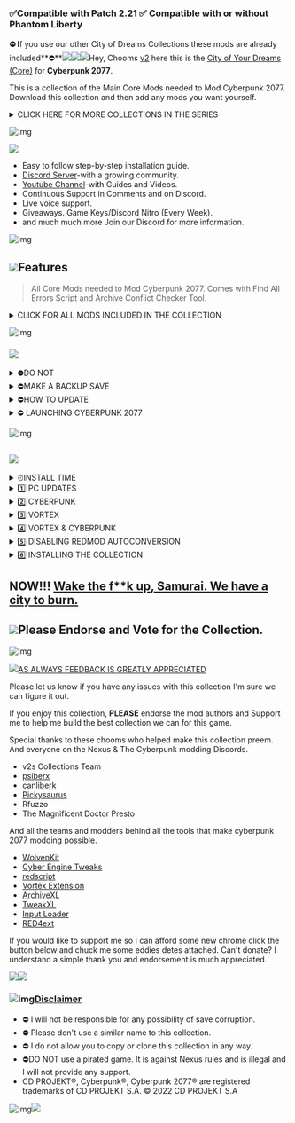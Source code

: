 ### ✅Compatible with Patch 2.21                                         ✅ **Compatible** with or without Phantom Liberty

**⛔ I**f you use our other City of Dreams Collections these mods are already included**⛔**![](https://s5.gifyu.com/images/S8Z9l.gif)![](![]\(https://s5.gifyu.com/images/S8Z9l.gif\))![](https://i.imgur.com/wAJUpeU.png)Hey, Chooms [v2](https://www.nexusmods.com/users/123334373) here this is the [City of Your Dreams (Core)](https://) for **Cyberpunk 2077**.

This is a collection of the Main Core Mods needed to Mod Cyberpunk 2077. Download this collection and then add any mods you want yourself.

<details><summary>CLICK HERE FOR MORE COLLECTIONS IN THE SERIES</summary>

</details>

![img](https://i.imgur.com/wAJUpeU.png)

![](https://s13.gifyu.com/images/SC1lE.png)

- Easy to follow step-by-step installation guide.
- [Discord Server](https://discord.gg/v2-s-collections-1076179431195955290)-with a growing community.
- [Youtube Channel](https://www.youtube.com/channel/UC3Jkn28bHzHQVoVSyz4v8kA)-with Guides and Videos.
- Continuous Support in Comments and on Discord.
- Live voice support.
- Giveaways. Game Keys/Discord Nitro (Every Week).&#x20;
- and much much more Join our Discord for more information.

![img](https://i.imgur.com/wAJUpeU.png)

## ![](https://s13.gifyu.com/images/SC1lw.png)Features

> All Core Mods needed to Mod Cyberpunk 2077. Comes with Find All Errors Script and Archive Conflict Checker Tool.

<details><summary>CLICK FOR ALL MODS INCLUDED IN THE COLLECTION</summary>
## &#x20;![](https://i.imgur.com/wAJUpeU.png)Core Mods (Essential)

- [Cyber Engine Tweaks](https://www.nexusmods.com/cyberpunk2077/mods/107?_gl=1*fd3qkg*_ga*NTM5MzA5NTU4LjE2OTQ4NzkyMzY.*_ga_N0TELNQ37M*MTcxNDU2NDY4Mi4xMTkxLjEuMTcxNDU2ODAyNC4wLjAuMA..)
- [RED4ext](https://www.nexusmods.com/cyberpunk2077/mods/2380?_gl=1*pyztp3*_ga*NTM5MzA5NTU4LjE2OTQ4NzkyMzY.*_ga_N0TELNQ37M*MTcxNDU2NDY4Mi4xMTkxLjEuMTcxNDU2ODAyNC4wLjAuMA..)
- [redscript](https://www.nexusmods.com/cyberpunk2077/mods/1511?_gl=1*1qxqige*_ga*NTM5MzA5NTU4LjE2OTQ4NzkyMzY.*_ga_N0TELNQ37M*MTcxNDU2NDY4Mi4xMTkxLjEuMTcxNDU2ODAyNC4wLjAuMA..)
- [Codeware](https://www.nexusmods.com/cyberpunk2077/mods/7780?_gl=1*fd3qkg*_ga*NTM5MzA5NTU4LjE2OTQ4NzkyMzY.*_ga_N0TELNQ37M*MTcxNDU2NDY4Mi4xMTkxLjEuMTcxNDU2ODAyNC4wLjAuMA..)
- [ArchiveXL](https://www.nexusmods.com/cyberpunk2077/mods/4198?_gl=1*1wxtx9g*_ga*NTM5MzA5NTU4LjE2OTQ4NzkyMzY.*_ga_N0TELNQ37M*MTcxNDU2NDY4Mi4xMTkxLjEuMTcxNDU2ODAyNC4wLjAuMA..)
- [TweakXL](https://www.nexusmods.com/cyberpunk2077/mods/4197?_gl=1*1qxqige*_ga*NTM5MzA5NTU4LjE2OTQ4NzkyMzY.*_ga_N0TELNQ37M*MTcxNDU2NDY4Mi4xMTkxLjEuMTcxNDU2ODAyNC4wLjAuMA..)
- [Input Loader](https://www.nexusmods.com/cyberpunk2077/mods/4575?_gl=1*fd3qkg*_ga*NTM5MzA5NTU4LjE2OTQ4NzkyMzY.*_ga_N0TELNQ37M*MTcxNDU2NDY4Mi4xMTkxLjEuMTcxNDU2ODAyNC4wLjAuMA..)

## Core Mods 2 (Not Essential)

- [Material and Texture Override](https://www.nexusmods.com/cyberpunk2077/mods/5266?_gl=1*pyztp3*_ga*NTM5MzA5NTU4LjE2OTQ4NzkyMzY.*_ga_N0TELNQ37M*MTcxNDU2NDY4Mi4xMTkxLjEuMTcxNDU2ODAyNC4wLjAuMA..) (Needed for many different texture assets Mods)
- [Mod Settings](https://www.nexusmods.com/cyberpunk2077/mods/4885?_gl=1*pyztp3*_ga*NTM5MzA5NTU4LjE2OTQ4NzkyMzY.*_ga_N0TELNQ37M*MTcxNDU2NDY4Mi4xMTkxLjEuMTcxNDU2ODAyNC4wLjAuMA..) (Needed if you want to change settings for some Mods)
- [Native Settings UI](https://www.nexusmods.com/cyberpunk2077/mods/3518?_gl=1*pyztp3*_ga*NTM5MzA5NTU4LjE2OTQ4NzkyMzY.*_ga_N0TELNQ37M*MTcxNDU2NDY4Mi4xMTkxLjEuMTcxNDU2ODAyNC4wLjAuMA..) (Needed if you want to change settings for some Mods)
- [Browser Extension](https://www.nexusmods.com/cyberpunk2077/mods/10038?_gl=1*1bwpc26*_ga*NTM5MzA5NTU4LjE2OTQ4NzkyMzY.*_ga_N0TELNQ37M*MTcxNDU2NDY4Mi4xMTkxLjEuMTcxNDU2NzkyNS4wLjAuMA..) (Needed if you want a more immersive way to access the [Virtual Atelier](https://www.nexusmods.com/cyberpunk2077/mods/2987?_gl=1*11r5sc9*_ga*NTM5MzA5NTU4LjE2OTQ4NzkyMzY.*_ga_N0TELNQ37M*MTcxNDU2NDY4Mi4xMTkxLjEuMTcxNDU2ODAyNC4wLjAuMA..) & [Virtual Car Dealer](https://www.nexusmods.com/cyberpunk2077/mods/4454?_gl=1*11r5sc9*_ga*NTM5MzA5NTU4LjE2OTQ4NzkyMzY.*_ga_N0TELNQ37M*MTcxNDU2NDY4Mi4xMTkxLjEuMTcxNDU2ODAyNC4wLjAuMA..))
- [Virtual Atelier](https://www.nexusmods.com/cyberpunk2077/mods/2987?_gl=1*11r5sc9*_ga*NTM5MzA5NTU4LjE2OTQ4NzkyMzY.*_ga_N0TELNQ37M*MTcxNDU2NDY4Mi4xMTkxLjEuMTcxNDU2ODAyNC4wLjAuMA..) (Needed if you want to purchase Mod items from the in-game PC)
- [Virtual Car Dealer](https://www.nexusmods.com/cyberpunk2077/mods/4454?_gl=1*11r5sc9*_ga*NTM5MzA5NTU4LjE2OTQ4NzkyMzY.*_ga_N0TELNQ37M*MTcxNDU2NDY4Mi4xMTkxLjEuMTcxNDU2ODAyNC4wLjAuMA..) (Needed if you want to purchase Modded Vehicles from the in-game PC)

## Troubleshooting Tools (Not Essential)

- [Find All Errors Script](https://github.com/DoctorPresto/Cyberpunk-Helper-Scripts/blob/main/FindAllErrors.bat)
- [Archive Conflict Checker Tool](https://www.nexusmods.com/cyberpunk2077/mods/11126)
</details>

![img](https://i.imgur.com/wAJUpeU.png)

### ![](https://s13.gifyu.com/images/SC1EU.png)

<details><summary>⛔DO NOT</summary>
- Install this collection if **Cyberpunk** is installed on an **HDD**.
- Update any of the mods in this collection individually in Vortex when a mod gets updated we will update the collection.
- Use REDmod none of our Collections support or use REDmod.
</details>

<details><summary>⛔MAKE A BACKUP SAVE</summary>
- Mods for Cyberpunk 2077 are pretty reliable but it's always good to make a backup of your save file. The save file location can be found below Just copy the contents of this file and place it somewhere on your PC.

```
C:\Users\Your username\Saved Games\CD Projekt Red\Cyberpunk 2077
```
</details>

<details><summary>⛔HOW TO UPDATE</summary>
- **1**) Create a new Profile in Vortex and enable it.
- **2**) Go to the [Collection](https://next.nexusmods.com/cyberpunk2077/collections/xfktu4/revisions/6?utm_medium=vortex\&utm_source=vortex\&utm_campaign=view_collection\&utm_source=copy\&utm_medium=social\&utm_campaign=share_collection) page and ensure the most current revision number is displayed, then select **"ADD TO VORTEX"**
- **3**) When prompted to select which profile to install to, select the new profile you created in Step **1**)
- **4**) Once the update is downloaded you can remove the old profile. But ⛔**DO NOT** remove the archives.

⛔**NOTE** Don't worry you will **NOT** have to redownload the entire collection with this method.
</details>

<details><summary>⛔ LAUNCHING CYBERPUNK 2077</summary>
Use Vortex to launch the game.

![](https://s12.gifyu.com/images/Launch-from-here.jpg)
</details>

![img](https://i.imgur.com/wAJUpeU.png)

## ![](https://s13.gifyu.com/images/SC1lz.png)

<details><summary>⏰INSTALL TIME</summary>
***

**Premium Users**: Takes 10 Mins + Semi-automatic. You can be AFK.\
**Free Users:** Takes 2O Mins + Semi-automatic. You will have to click on download for each mod one by one.&#x20;

![img](https://i.imgur.com/wAJUpeU.png)
</details>

<details><summary>1️⃣ PC UPDATES</summary>
***

https://www.youtube.com/watch?v=aiC7Km8Zr4o

![img](https://i.imgur.com/wAJUpeU.png)

- ⛔ Make sure that you have the latest version of Microsoft Visual Studio C++ >[HERE](https://aka.ms/vs/17/release/vc_redist.x64.exe)
- ⛔ Make sure that you have the latest Desktop Runtime >[HERE](https://dotnet.microsoft.com/en-us/download/dotnet/thank-you/runtime-desktop-7.0.3-windows-x64-installer)
- ⛔ Make sure that you have the latest Graphics driver update.

![img](https://i.imgur.com/wAJUpeU.png)
</details>

<details><summary>2️⃣ CYBERPUNK</summary>
***

https://www.youtube.com/watch?v=ePGjTil0huI

![img](https://i.imgur.com/wAJUpeU.png)**1**) Start with a fresh install of **Cyberpunk 2077**.

**2**) ⛔ Make sure the game is installed on an SSD.

**3**) ⛔ If you are using an older save from pre-2.0 and encounter any issues start a new save.

**4**) You need to create a mod folder go to the following location (Locations below) and create a folder named mod. When done should look as follows.

```
Steam> Drive Letter\SteamLibrary\steamapps\common\Cyberpunk 2077\archive\pc\mod
GOG>   Drive Letter\GOGLibrary\Games\Cyberpunk 2077\archive\pc\mod
Epic>  Drive Letter\EpicLibrary\Cyberpunk 2077\archive\pc\mod
```

![img](https://i.imgur.com/wAJUpeU.png)
</details>

<details><summary>3️⃣ VORTEX</summary>
***

https://www.youtube.com/watch?v=8yN6wph064o

![img](https://i.imgur.com/wAJUpeU.png)**1**) You will need [Vortex](https://www.nexusmods.com/site/mods/1) mod manager downloaded and installed You can find it from the link below. If you already have Vortex skip this step.

[![Vortex](https://i.imgur.com/xXhkzvj.png)](https://www.nexusmods.com/site/mods/1)

![img](https://i.imgur.com/wAJUpeU.png)
</details>

<details><summary>4️⃣ VORTEX & CYBERPUNK</summary>
***

https://www.youtube.com/watch?v=4KrH5ak7MRM

![img](https://i.imgur.com/wAJUpeU.png)**1**) Open Vortex and click on **"Select a game to manage"**.

![](https://s12.gifyu.com/images/Select-a-game-to-managed.jpg)**2**) On the next screen scroll down to the **"Cyberpunk 2077"** icon and click on **"Manage".**

![](https://s12.gifyu.com/images/Untitled99ac613c165d0e14.jpg)**3**) On the popup that appears click on **"Download"** on the bottom right, and Vortex will restart.

**4**) Once Vortex has restarted it may say **"Game not discovered"** If it does click **"Continue"** at the bottom right of the popup.

**5**) A window will now pop up where you can choose the folder where  **"Cyberpunk 2077"** is installed. **(Locations below)**.

```
Steam> Drive Letter\SteamLibrary\steamapps\common\Cyberpunk 2077
GOG>   Drive Letter\GOGLibrary\Games\Cyberpunk 2077
Epic>  Drive Letter\EpicLibrary\Cyberpunk 2077
```

**6**) Vortex will pop up a window titled **"REDmod DLC missing"** Click **"Ignore".**

![](https://s12.gifyu.com/images/Redmod-Missing.jpg)**7**) On your main Vortex window, it will now show an icon for **"Cyberpunk 2077"** showing that it is a managed game in Vortex.

**8**) Go to the settings and on the Mods tab check **"automatically use suggested path for staging folder"** then check "**suggest and "apply".**

**9**) On the same window select **"hard link deployment"** and check **"apply"**.

![](https://s5.gifyu.com/images/SRUz9.jpg)![img](https://i.imgur.com/wAJUpeU.png)
</details>

<details><summary>5️⃣ DISABLING REDMOD AUTOCONVERSION</summary>
***

https://www.youtube.com/watch?v=jyHGKfbcJj4

![img](https://i.imgur.com/wAJUpeU.png)**1**) ⛔ While still in settings go to the **"V2077 Settings"** tab and make sure that REDmod Autoconvert is disabled as shown in the picture below.

![](https://s5.gifyu.com/images/SRYOM.jpg)

![img](https://i.imgur.com/wAJUpeU.png)
</details>

<details><summary>6️⃣ INSTALLING THE COLLECTION</summary>
***

https://www.youtube.com/watch?v=Nspq\_b42mTs

![img](https://i.imgur.com/wAJUpeU.png)**1**) Click on profiles now Create a new profile on Vortex ⛔(**DO NOT**) add the collection to your default profile.

![](https://s12.gifyu.com/images/Screenshot-2023-04-17-115745.png)**2**) Click **"Add to Vortex"** (choose your newly created profile).

![](https://s12.gifyu.com/images/Untitled1.png)**3**) These may pop up in Vortex as you are downloading the collection.

- When you see a pop-up titled **"Mod contains protected paths"** select **"Yes install to staging anyway"**
- When you see a pop-up titled **"You have reached the fallback installer"** select **"Yes install to staging anyway"**
- When you see a pop-up titled **"not an archive" **select** "create mod"**.
- When you see a pop-up titled "**Mod installed but may need manual adjustment**" select "**Understood**".
- When you see a pop-up titled "**Error**" select "**close**"

![img](https://i.imgur.com/wAJUpeU.png)
</details>

## NOW!!! [Wake the f\*\*k up, Samurai. We have a city to burn.](https://)

## ![](https://media.giphy.com/media/v1.Y2lkPTc5MGI3NjExZDY5NGNiZGQzY2Q1ZmNiNWMxNTYyODliMjA5YmVlNDIwOGI4NDM3NyZjdD1n/ww8JvNyaRDQu0pMhYQ/giphy-downsized-large.gif)Please Endorse and Vote for the Collection.

![img](https://i.imgur.com/wAJUpeU.png)

![](https://s13.gifyu.com/images/SC1lh.png)[AS ALWAYS FEEDBACK IS GREATLY APPRECIATED](https://)

Please let us know if you have any issues with this collection I'm sure we can figure it out.

If you enjoy this collection, **PLEASE** endorse the mod authors and Support me to help me build the best collection we can for this game.

Special thanks to these chooms who helped make this collection preem. And everyone on the Nexus & The Cyberpunk modding Discords.

- v2s Collections Team
- [psiberx](https://www.nexusmods.com/cyberpunk2077/users/108159138)
- [canliberk](https://www.nexusmods.com/users/5027009)
- [Pickysaurus](https://www.nexusmods.com/site/users/31179975)
- Rfuzzo
- The Magnificent Doctor Presto

And all the teams and modders behind all the tools that make cyberpunk 2077 modding possible.

- [WolvenKit](https://www.nexusmods.com/cyberpunk2077/mods/2201)
- [Cyber Engine ](https://www.nexusmods.com/cyberpunk2077/mods/107)[Tweaks](https://www.nexusmods.com/cyberpunk2077/mods/107)
- [redscript](https://www.nexusmods.com/cyberpunk2077/mods/1511)
- [Vortex Extension](https://www.nexusmods.com/site/mods/196)
- [ArchiveXL](https://www.nexusmods.com/cyberpunk2077/mods/4198)
- [TweakXL](https://www.nexusmods.com/cyberpunk2077/mods/4197)
- [Input Loader](https://www.nexusmods.com/cyberpunk2077/mods/4575)
- [RED4ext](https://www.nexusmods.com/cyberpunk2077/mods/2380)

If you would like to support me so I can afford some new chrome click the button below and chuck me some eddies detes attached. Can't donate? I understand a simple thank you and endorsement is much appreciated.

[![](https://s9.gifyu.com/images/SFq3d.png)](https://www.buymeacoffee.com/2077v2)[![](https://s9.gifyu.com/images/SFq33.png)](https://patreon.com/v2sCollections?utm_medium=clipboard_copy\&utm_source=copyLink\&utm_campaign=creatorshare_creator\&utm_content=join_link)

### ![img](https://i.imgur.com/wAJUpeU.png)[Disclaimer](https://)

- ⛔ I will not be responsible for any possibility of save corruption.
- ⛔ Please don't use a similar name to this collection.
- ⛔ I do not allow you to copy or clone this collection in any way.
- ⛔DO NOT use a pirated game. It is against Nexus rules and is illegal and I will not provide any support.
- CD PROJEKT®, Cyberpunk®, Cyberpunk 2077® are registered trademarks of CD PROJEKT S.A. © 2022 CD PROJEKT S.A

![img](https://i.imgur.com/wAJUpeU.png)![](https://s12.gifyu.com/images/SVQQz.png)